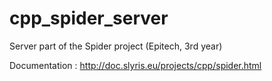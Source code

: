 # cpp_spider_server
Server part of the Spider project (Epitech, 3rd year)

Documentation :
http://doc.slyris.eu/projects/cpp/spider.html
